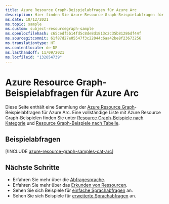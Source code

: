 ```yaml
---
title: Azure Resource Graph-Beispielabfragen für Azure Arc
description: Hier finden Sie Azure Resource Graph-Beispielabfragen für Azure Arc, mit denen die Verwendung von Ressourcentypen und Tabellen für den Zugriff auf die zugehörigen Ressourcen und Eigenschaften von Azure Arc veranschaulicht wird.
ms.date: 10/12/2021
ms.topic: sample
ms.custom: subject-resourcegraph-sample
ms.openlocfilehash: c65cedf5b14fd5c8de8d1813c2c35b81286df44f
ms.sourcegitcommit: 61f87d27e05547f3c22044c6aa42be8f23673256
ms.translationtype: HT
ms.contentlocale: de-DE
ms.lasthandoff: 11/09/2021
ms.locfileid: "132054739"
---
```

# <a name="azure-resource-graph-sample-queries-for-azure-arc"></a>Azure Resource Graph-Beispielabfragen für Azure Arc

Diese Seite enthält eine Sammlung der [Azure Resource Graph](../governance/resource-graph/overview.md)-Beispielabfragen für Azure Arc. Eine vollständige Liste mit Azure Resource Graph-Beispielen finden Sie unter [Resource Graph-Beispiele nach Kategorie](../governance/resource-graph/samples/samples-by-category.md) und [Resource Graph-Beispiele nach Tabelle](../governance/resource-graph/samples/samples-by-table.md).

## <a name="sample-queries"></a>Beispielabfragen

[!INCLUDE [azure-resource-graph-samples-cat-arc](../../includes/resource-graph/samples/bycat/azure-arc.md)]

## <a name="next-steps"></a>Nächste Schritte

- Erfahren Sie mehr über die [Abfragesprache](../governance/resource-graph/concepts/query-language.md).
- Erfahren Sie mehr über das [Erkunden von Ressourcen](../governance/resource-graph/concepts/explore-resources.md).
- Sehen Sie sich Beispiele für [einfache Sprachabfragen](../governance/resource-graph/samples/starter.md) an.
- Sehen Sie sich Beispiele für [erweiterte Sprachabfragen](../governance/resource-graph/samples/advanced.md) an.
